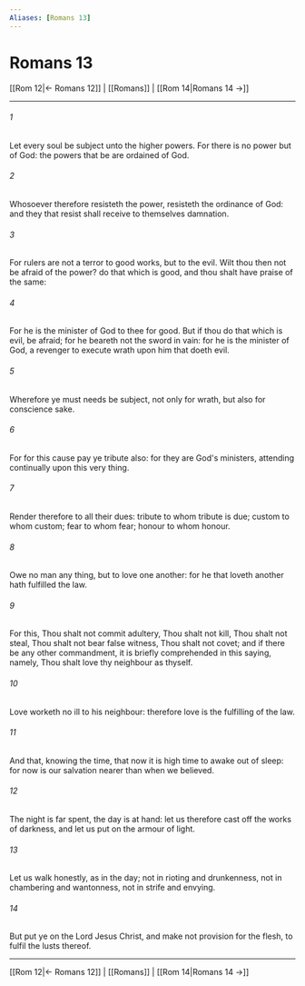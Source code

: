 ```yaml
---
Aliases: [Romans 13]
---
```

# Romans 13

[[Rom 12|← Romans 12]] | [[Romans]] | [[Rom 14|Romans 14 →]]
***



###### 1 
Let every soul be subject unto the higher powers. For there is no power but of God: the powers that be are ordained of God. 

###### 2 
Whosoever therefore resisteth the power, resisteth the ordinance of God: and they that resist shall receive to themselves damnation. 

###### 3 
For rulers are not a terror to good works, but to the evil. Wilt thou then not be afraid of the power? do that which is good, and thou shalt have praise of the same: 

###### 4 
For he is the minister of God to thee for good. But if thou do that which is evil, be afraid; for he beareth not the sword in vain: for he is the minister of God, a revenger to execute wrath upon him that doeth evil. 

###### 5 
Wherefore ye must needs be subject, not only for wrath, but also for conscience sake. 

###### 6 
For for this cause pay ye tribute also: for they are God's ministers, attending continually upon this very thing. 

###### 7 
Render therefore to all their dues: tribute to whom tribute is due; custom to whom custom; fear to whom fear; honour to whom honour. 

###### 8 
Owe no man any thing, but to love one another: for he that loveth another hath fulfilled the law. 

###### 9 
For this, Thou shalt not commit adultery, Thou shalt not kill, Thou shalt not steal, Thou shalt not bear false witness, Thou shalt not covet; and if there be any other commandment, it is briefly comprehended in this saying, namely, Thou shalt love thy neighbour as thyself. 

###### 10 
Love worketh no ill to his neighbour: therefore love is the fulfilling of the law. 

###### 11 
And that, knowing the time, that now it is high time to awake out of sleep: for now is our salvation nearer than when we believed. 

###### 12 
The night is far spent, the day is at hand: let us therefore cast off the works of darkness, and let us put on the armour of light. 

###### 13 
Let us walk honestly, as in the day; not in rioting and drunkenness, not in chambering and wantonness, not in strife and envying. 

###### 14 
But put ye on the Lord Jesus Christ, and make not provision for the flesh, to fulfil the lusts thereof.

***
[[Rom 12|← Romans 12]] | [[Romans]] | [[Rom 14|Romans 14 →]]
